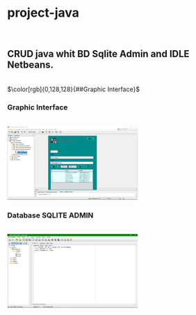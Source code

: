 # project-java
<br>
<h2 fill="#008080">CRUD java whit BD Sqlite Admin and IDLE Netbeans.</h2>
<br>
$\color[rgb]{0,128,128}{##Graphic Interface}$
<h3 color[rgb]{1,0,1}>Graphic Interface</h3> 
<br>
<img alt="Graphic Interfaz project" src="src/system_employees/means/interfaz.png" width="300" >
<br>
<h3 '#008080'>Database SQLITE ADMIN</h3>
<br>
<img alt="database employees" src="src/system_employees/means/bd.png" width="300" >
<br>
